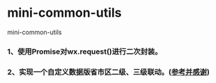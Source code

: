 # mini-common-utils
mini-common-utils
### 1、使用Promise对wx.request()进行二次封装。
### 2、实现一个自定义数据版省市区二级、三级联动。([参考并感谢](https://developers.weixin.qq.com/community/develop/article/doc/0000643f674fa81a18a92b37455413))
